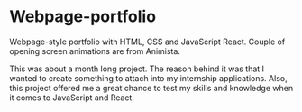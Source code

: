 # Webpage-portfolio
Webpage-style portfolio with HTML, CSS and JavaScript React. Couple of opening screen animations are from Animista.

This was about a month long project. The reason behind it was that I wanted to create something to attach into my internship applications. Also, this project offered me a great chance to test my skills and knowledge when it comes to JavaScript and React.
